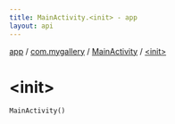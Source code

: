 ```yaml
---
title: MainActivity.<init> - app
layout: api
---
```


<div class='api-docs-breadcrumbs'><a href="../../index.html">app</a> / <a href="../index.html">com.mygallery</a> / <a href="index.html">MainActivity</a> / <a href=".">&lt;init&gt;</a></div>

# &lt;init&gt;

<div class="signature"><code><span class="identifier">MainActivity</span><span class="symbol">(</span><span class="symbol">)</span></code></div>
